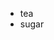 <style>
body {
    color: 'red'
}
</style>

<body>
<div>
    <ul>
        <li>tea</li>
        <li>sugar</li>
    </ul>
</div>

<!---
Apongpoh/Apongpoh is a ✨ special ✨ repository because its `README.md` (this file) appears on your GitHub profile.
You can click the Preview link to take a look at your changes.
--->
</body>